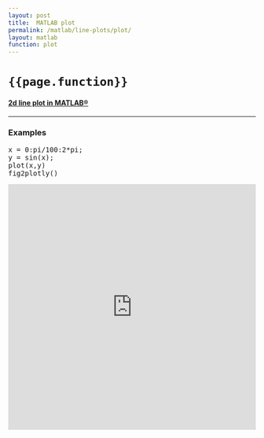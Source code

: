 ```yaml
---
layout: post
title:  MATLAB plot
permalink: /matlab/line-plots/plot/
layout: matlab
function: plot
---
```


# `{{page.function}}`
#### [2d line plot in MATLAB®](https://www.mathworks.com/help/matlab/ref/plot.html)

***

### Examples

<pre>
x = 0:pi/100:2*pi;
y = sin(x);
plot(x,y)
fig2plotly()
</pre>

<iframe 
  scrolling="no" 
  margin="none" 
  padding="none" 
  seamless=seamless 
  height="500" 
  frameBorder="0"
  style="border:0"
  src="https://chart-studio.plotly.com/~jackp/18772.embed" 
  width="100%">
</iframe>


